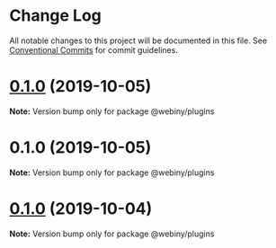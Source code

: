 # Change Log

All notable changes to this project will be documented in this file.
See [Conventional Commits](https://conventionalcommits.org) for commit guidelines.

<a name="0.1.0"></a>
# [0.1.0](https://github.com/webiny/webiny-js/compare/@webiny/plugins@0.1.0...@webiny/plugins@0.1.0) (2019-10-05)

**Note:** Version bump only for package @webiny/plugins





<a name="0.1.0"></a>
# 0.1.0 (2019-10-05)

**Note:** Version bump only for package @webiny/plugins





<a name="0.1.0"></a>
# [0.1.0](https://github.com/webiny/webiny-js/compare/@webiny/plugins@1.0.0-next.1...@webiny/plugins@0.1.0) (2019-10-04)

**Note:** Version bump only for package @webiny/plugins
